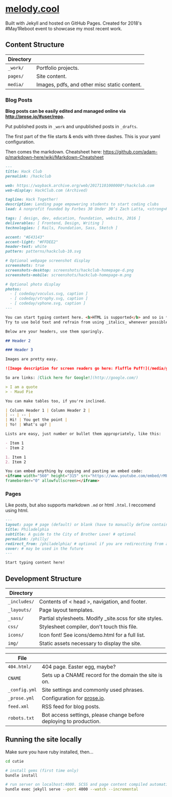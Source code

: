 # [melody.cool](https://melody.cool/)

Built with Jekyll and hosted on GitHub Pages. Created for 2018's #May1Reboot event to showcase my most recent work.

## Content Structure

| Directory |  |
| --- | --- |
| ````_work/```` | Portfolio projects. |
| ````pages/```` | Site content. |
| ````media/```` | Images, pdfs, and other misc static content. |

### Blog Posts

**Blog posts can be easily edited and managed online via http://prose.io/#user/repo.**

Put published posts in ````_work```` and unpublished posts in ````_drafts````.

The first part of the file starts & ends with three dashes. This is your yaml configuration.

Then comes the markdown. Cheatsheet here: https://github.com/adam-p/markdown-here/wiki/Markdown-Cheatsheet

````markdown
---
title: Hack Club
permalink: /hackclub

web: https://wayback.archive.org/web/20171101000000*/hackclub.com
web-display: HackClub.com (Archived)

tagline: Hack Together!
description: Landing page empowering students to start coding clubs
lead: A nonprofit founded by Forbes 30 Under 30’s Zach Latta, <strong>Hack Club</strong> brings student-led coding clubs to high schools across the world. I worked with Hack Club to create a new homepage and design system that demonstrates how coding is for everyone.

tags: [ design, dev, education, foundation, website, 2016 ]
deliverables: [ Frontend, Design, Writing ]
technologies: [ Rails, Foundation, Sass, Sketch ]

accent: "#E43143"
accent-light: "#FFDEE2"
header-text: white
pattern: patterns/hackclub-10.svg

# Optional webpage screenshot display
screenshots: true
screenshots-desktop: screenshots/hackclub-homepage-d.png
screenshots-mobile: screenshots/hackclub-homepage-m.png

# Optional photo display
photos:
  - [ codeday/voculus.svg, caption ]
  - [ codeday/vtrophy.svg, caption ]
  - [ codeday/vphone.svg, caption ]
---

You can start typing content here. <b>HTML is supported</b> and so is **markdown syntax.**
Try to use bold text and refrain from using _italics_ whenever possible.

Below are your headers, use them sparingly.

## Header 2

### Header 3

Images are pretty easy.

![Image description for screen readers go here: Fluffle Puff!](/media/guests/flufflepuff-avatar.png)

So are links: [Click here for Google!](http://google.com/)

> I am a quote
> - Maud Pie

You can make tables too, if you're inclined.

| Column Header 1 | Column Header 2 |
| -- | -- |
| Hi! | You get the point |
| Yo! | What's up? |

Lists are easy, just number or bullet them appropriately, like this:

- Item 1
- Item 2

1. Item 1
2. Item 2

You can embed anything by copying and pasting an embed code:
<iframe width="560" height="315" src="https://www.youtube.com/embed/rMFWc_FMhqs"
frameborder="0" allowfullscreen></iframe>

````

### Pages

Like posts, but also supports markdown ````.md```` or html ````.html````. I reccomend using html.

````markdown
---
layout: page # page (default) or blank (have to manually define container and content areas)
title: Philadelphia
subtitle: A guide to the City of Brother Love! # optional
permalink: /philly/
redirect_from: /philadelphia/ # optional if you are redireccting from an old url
cover: # may be used in the future
---

Start typing content here!
````

## Development Structure

| Directory |  |
| --- | --- |
| ````_includes/```` | Contents of < head >, navigation, and footer. |
| ````_layouts/```` | Page layout templates. |
| ````_sass/```` | Partial stylesheets. Modify _site.scss for site styles. |
| ````css/```` | Stylesheet compiler, don't touch this file. |
| ````icons/```` | Icon font! See icons/demo.html for a full list. |
| ````img/```` | Static assets necessary to display the site. |

| File |  |
| --- | --- |
| ````404.html/```` | 404 page. Easter egg, maybe? |
| ````CNAME```` | Sets up a CNAME record for the domain the site is on. |
| ````_config.yml```` | Site settings and commonly used phrases.  |
| ````_prose.yml```` | Configuration for [prose.io](http://prose.io/).  |
| ````feed.xml```` | RSS feed for blog posts. |
| ````robots.txt```` | Bot access settings, please change before deploying to production. |

## Running the site locally

Make sure you have ruby installed, then...

````bash
cd cutie

# install gems (first time only)
bundle install

# run server on localhost:4000. SCSS and page content compiled automatically on save.
bundle exec jekyll serve --port 4000 --watch --incremental
````
